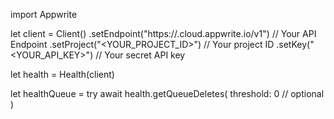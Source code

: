 import Appwrite

let client = Client()
    .setEndpoint("https://<REGION>.cloud.appwrite.io/v1") // Your API Endpoint
    .setProject("<YOUR_PROJECT_ID>") // Your project ID
    .setKey("<YOUR_API_KEY>") // Your secret API key

let health = Health(client)

let healthQueue = try await health.getQueueDeletes(
    threshold: 0 // optional
)

